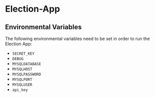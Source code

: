 # Election-App


## Environmental Variables

The following environmental variables need to be set in order to run the Election App:
- `SECRET_KEY`
- `DEBUG`
- `MYSQLDATABASE`
- `MYSQLHOST`
- `MYSQLPASSWORD`
- `MYSQLPORT`
- `MYSQLUSER`
- `api_key`